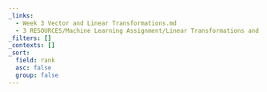 ```yaml
---
_links:
  - Week 3 Vector and Linear Transformations.md
  - 3 RESOURCES/Machine Learning Assignment/Linear Transformations and Neural Networks Assignment.md
_filters: []
_contexts: []
_sort:
  field: rank
  asc: false
  group: false
---
```

